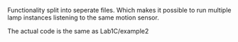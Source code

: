 Functionality split into seperate files. Which makes it possible to run multiple lamp instances listening to the same motion sensor.

The actual code is the same as Lab1C/example2